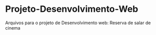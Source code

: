 # Projeto-Desenvolvimento-Web

Arquivos para o projeto de Desenvolvimento web: Reserva de salar de cinema
